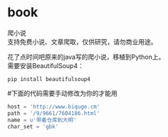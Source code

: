 # book
爬小说<br/>
支持免费小说、文章爬取，仅供研究，请勿商业用途。<br/>

花了点时间吧原来的java写的爬小说，移植到Python上。<br/>
需要安装BeautifulSoup4：<br/>
~~~
pip install beautifulsoup4
~~~

#下面的代码需要手动修改为你的才能用
~~~python
host = 'http://www.biquge.cm'
path = '/9/9661/7604186.html'
name = u'带着仓库到大明'
char_set = 'gbk'
~~~
